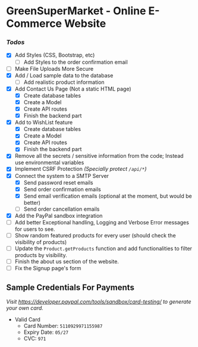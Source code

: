 # GreenSuperMarket - Online E-Commerce Website

### *Todos*
- [X] Add Styles (CSS, Bootstrap, etc)
  - [ ] Add Styles to the order confirmation email
- [ ] Make File Uploads More Secure
- [X] Add / Load sample data to the database
  - [ ] Add realistic product information
- [X] Add Contact Us Page (Not a static HTML page)
  - [X] Create database tables
  - [X] Create a Model
  - [X] Create API routes
  - [X] Finish the backend part
- [X] Add to WishList feature
  - [X] Create database tables
  - [X] Create a Model
  - [X] Create API routes
  - [X] Finish the backend part
- [X] Remove all the secrets / sensitive information from the code; Instead use environmental variables
- [X] Implement CSRF Protection *(Specially protect `/api/*`)*
- [X] Connect the system to a SMTP Server
  - [X] Send password reset emails
  - [X] Send order confirmation emails
  - [X] Send email verification emails (optional at the moment, but would be better)
  - [ ] Send order cancellation emails
- [X] Add the PayPal sandbox integration
- [ ] Add better Exceptional handling, Logging and Verbose Error messages for users to see.
- [ ] Show random featured products for every user (should check the visibility of products)
- [ ] Update the `Product.getProducts` function and add functionalities to filter products by visibility.
- [ ] Finish the about us section of the website.
- [ ] Fix the Signup page's form

## Sample Credentials For Payments
*Visit https://developer.paypal.com/tools/sandbox/card-testing/ to generate your own card.*
- Valid Card
  - Card Number: `5110929971155987`
  - Expiry Date: `05/27`
  - CVC: `971`